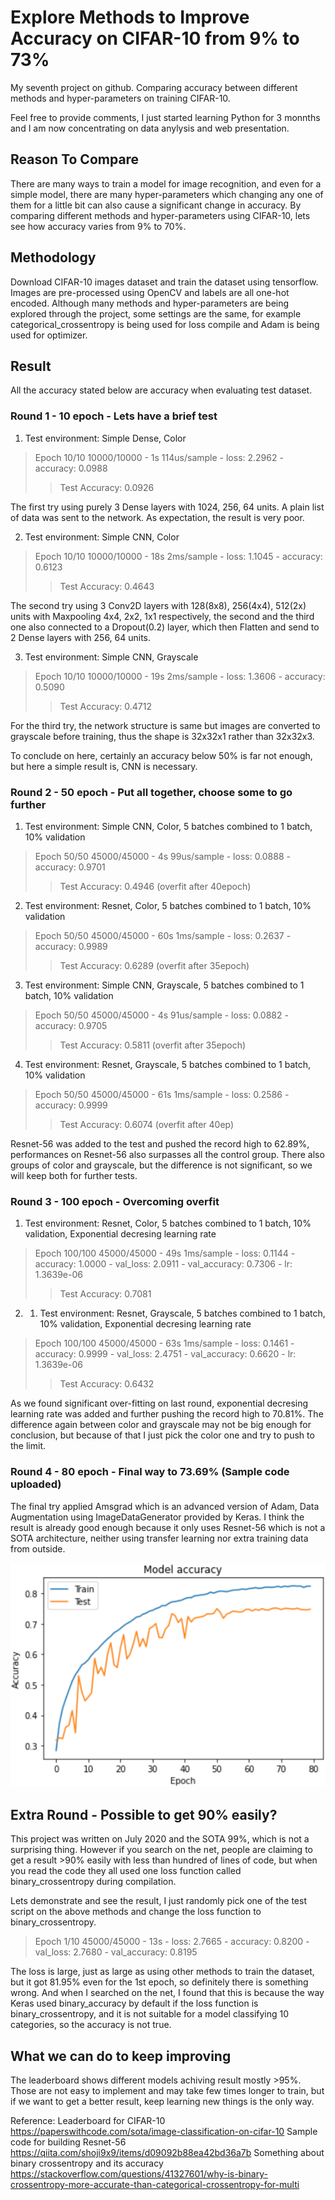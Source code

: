 # Explore Methods to Improve Accuracy on CIFAR-10 from 9% to 73%
My seventh project on github. Comparing accuracy between different methods and hyper-parameters on training CIFAR-10.

Feel free to provide comments, I just started learning Python for 3 monnths and I am now concentrating on data anylysis and web presentation.

## Reason To Compare
There are many ways to train a model for image recognition, and even for a simple model, there are many hyper-parameters which changing any one of them for a little bit can also cause a significant change in accuracy. By comparing different methods and hyper-parameters using CIFAR-10, lets see how accuracy varies from 9% to 70%.

## Methodology
Download CIFAR-10 images dataset and train the dataset using tensorflow. Images are pre-processed using OpenCV and labels are all one-hot encoded. Although many methods and hyper-parameters are being explored through the project, some settings are the same, for example categorical_crossentropy is being used for loss compile and Adam is being used for optimizer.

## Result
All the accuracy stated below are accuracy when evaluating test dataset.

### Round 1 - 10 epoch - Lets have a brief test
1. Test environment: Simple Dense, Color
> Epoch 10/10 10000/10000 - 1s 114us/sample - loss: 2.2962 - accuracy: 0.0988
>> Test Accuracy:  0.0926

The first try using purely 3 Dense layers with 1024, 256, 64 units. A plain list of data was sent to the network. As expectation, the result is very poor.

2. Test environment: Simple CNN, Color
> Epoch 10/10 10000/10000 - 18s 2ms/sample - loss: 1.1045 - accuracy: 0.6123
>> Test Accuracy:  0.4643

The second try using 3 Conv2D layers with 128(8x8), 256(4x4), 512(2x) units with Maxpooling 4x4, 2x2, 1x1 respectively, the second and the third one also connected to a Dropout(0.2) layer, which then Flatten and send to 2 Dense layers with 256, 64 units.

3. Test environment: Simple CNN, Grayscale
> Epoch 10/10 10000/10000 - 19s 2ms/sample - loss: 1.3606 - accuracy: 0.5090
>> Test Accuracy:  0.4712

For the third try, the network structure is same but images are converted to grayscale before training, thus the shape is 32x32x1 rather than 32x32x3.

To conclude on here, certainly an accuracy below 50% is far not enough, but here a simple result is, CNN is necessary.

### Round 2 - 50 epoch - Put all together, choose some to go further
1. Test environment: Simple CNN, Color, 5 batches combined to 1 batch, 10% validation
> Epoch 50/50 45000/45000 - 4s 99us/sample - loss: 0.0888 - accuracy: 0.9701
>> Test Accuracy:  0.4946 (overfit after 40epoch)

2. Test environment: Resnet, Color, 5 batches combined to 1 batch, 10% validation
> Epoch 50/50 45000/45000 - 60s 1ms/sample - loss: 0.2637 - accuracy: 0.9989
>> Test Accuracy:  0.6289 (overfit after 35epoch)

3. Test environment: Simple CNN, Grayscale, 5 batches combined to 1 batch, 10% validation
> Epoch 50/50 45000/45000 - 4s 91us/sample - loss: 0.0882 - accuracy: 0.9705
>> Test Accuracy:  0.5811 (overfit after 35epoch)

4. Test environment: Resnet, Grayscale, 5 batches combined to 1 batch, 10% validation
> Epoch 50/50 45000/45000 - 61s 1ms/sample - loss: 0.2586 - accuracy: 0.9999
>> Test Accuracy:  0.6074 (overfit after 40ep)

Resnet-56 was added to the test and pushed the record high to 62.89%, performances on Resnet-56 also surpasses all the control group. There also groups of color and grayscale, but the difference is not significant, so we will keep both for further tests.

### Round 3 - 100 epoch - Overcoming overfit

1. Test environment: Resnet, Color, 5 batches combined to 1 batch, 10% validation, Exponential decresing learning rate
> Epoch 100/100 45000/45000 - 49s 1ms/sample - loss: 0.1144 - accuracy: 1.0000 - val_loss: 2.0911 - val_accuracy: 0.7306 - lr: 1.3639e-06
>> Test Accuracy:  0.7081

2. 1. Test environment: Resnet, Grayscale, 5 batches combined to 1 batch, 10% validation, Exponential decresing learning rate
> Epoch 100/100 45000/45000 - 63s 1ms/sample - loss: 0.1461 - accuracy: 0.9999 - val_loss: 2.4751 - val_accuracy: 0.6620 - lr: 1.3639e-06
>> Test Accuracy:  0.6432

As we found significant over-fitting on last round, exponential decresing learning rate was added and further pushing the record high to 70.81%. The difference again between color and grayscale may not be big enough for conclusion, but because of that I just pick the color one and try to push to the limit.

### Round 4 - 80 epoch - Final way to 73.69% (Sample code uploaded)

The final try applied Amsgrad which is an advanced version of Adam, Data Augmentation using ImageDataGenerator provided by Keras. I think the result is already good enough because it only uses Resnet-56 which is not a SOTA architecture, neither using transfer learning nor extra training data from outside.

![image](https://github.com/leolui2004/cifar_compare/blob/master/result.png)

## Extra Round - Possible to get 90% easily?
This project was written on July 2020 and the SOTA 99%, which is not a surprising thing. However if you search on the net, people are claiming to get a result >90% easily with less than hundred of lines of code, but when you read the code they all used one loss function called  binary_crossentropy during compilation.

Lets demonstrate and see the result, I just randomly pick one of the test script on the above methods and change the loss function to binary_crossentropy.

> Epoch 1/10
> 45000/45000 - 13s - loss: 2.7665 - accuracy: 0.8200 - val_loss: 2.7680 - val_accuracy: 0.8195

The loss is large, just as large as using other methods to train the dataset, but it got 81.95% even for the 1st epoch, so definitely there is something wrong. And when I searched on the net, I found that this is because the way Keras used binary_accuracy by default if the loss function is binary_crossentropy, and it is not suitable for a model classifying 10 categories, so the accuracy is not true.

## What we can do to keep improving
The leaderboard shows different models achiving result mostly >95%. Those are not easy to implement and may take few times longer to train, but if we want to get a better result, keep learning new things is the only way.

Reference:
Leaderboard for CIFAR-10
https://paperswithcode.com/sota/image-classification-on-cifar-10
Sample code for building Resnet-56
https://qiita.com/shoji9x9/items/d09092b88ea42bd36a7b
Something about binary crossentropy and its accuracy
https://stackoverflow.com/questions/41327601/why-is-binary-crossentropy-more-accurate-than-categorical-crossentropy-for-multi
